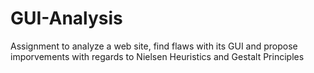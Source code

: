 # GUI-Analysis
Assignment to analyze a web site, find flaws with its GUI and propose imporvements with regards to Nielsen Heuristics and Gestalt Principles

